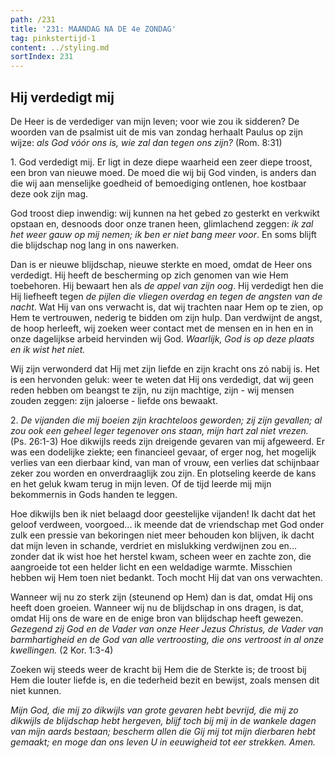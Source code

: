 ```yaml
---
path: /231
title: '231: MAANDAG NA DE 4e ZONDAG'
tag: pinkstertijd-1
content: ../styling.md
sortIndex: 231
---
```


## Hij verdedigt mij

De Heer is de verdediger van mijn leven; voor wie zou ik sidderen? De woorden van de psalmist uit de mis van zondag herhaalt Paulus op zijn wijze: _als God vóór ons is, wie zal dan tegen ons zijn?_ (Rom. 8:31)

1\. God verdedigt mij. Er ligt in deze diepe waarheid een zeer diepe troost, een bron van nieuwe moed. De moed die wij bij God vinden, is anders dan die wij aan menselijke goedheid of bemoediging ontlenen, hoe kostbaar deze ook zijn mag.

God troost diep inwendig: wij kunnen na het gebed zo gesterkt en verkwikt opstaan en, desnoods door onze tranen heen, glimlachend zeggen: _ik zal het weer gauw op mij nemen; ik ben er niet bang meer voor_. En soms blijft die blijdschap nog lang in ons nawerken.

Dan is er nieuwe blijdschap, nieuwe sterkte en moed, omdat de Heer ons verdedigt. Hij heeft de bescherming op zich genomen van wie Hem toebehoren. Hij bewaart hen als _de appel van zijn oog_. Hij verdedigt hen die Hij liefheeft tegen _de pijlen die vliegen overdag en tegen de angsten van de nacht_. Wat Hij van ons verwacht is, dat wij trachten naar Hem op te zien, op Hem te vertrouwen, nederig te bidden om zijn hulp. Dan verdwijnt de angst, de hoop herleeft, wij zoeken weer contact met de mensen en in hen en in onze dagelijkse arbeid hervinden wij God. _Waarlijk, God is op deze plaats en ik wist het niet._

Wij zijn verwonderd dat Hij met zijn liefde en zijn kracht ons zó nabij is. Het is een hervonden geluk: weer te weten dat Hij ons verdedigt, dat wij geen reden hebben om beangst te zijn, nu zijn machtige, zijn - wij mensen zouden zeggen: zijn jaloerse - liefde ons bewaakt.

2\. _De vijanden die mij boeien zijn krachteloos geworden; zij zijn gevallen; al zou ook een geheel leger tegenover ons staan, mijn hart zal niet vrezen._ (Ps. 26:1-3) Hoe dikwijls reeds zijn dreigende gevaren van mij afgeweerd. Er was een dodelijke ziekte; een financieel gevaar, of erger nog, het mogelijk verlies van een dierbaar kind, van man of vrouw, een verlies dat schijnbaar zeker zou worden en onverdraaglijk zou zijn. En plotseling keerde de kans en het geluk kwam terug in mijn leven. Of de tijd leerde mij mijn bekommernis in Gods handen te leggen.

Hoe dikwijls ben ik niet belaagd door geestelijke vijanden! Ik dacht dat het geloof verdween, voorgoed... ik meende dat de vriendschap met God onder zulk een pressie van bekoringen niet meer behouden kon blijven, ik dacht dat mijn leven in schande, verdriet en mislukking verdwijnen zou en... zonder dat ik wist hoe het herstel kwam, scheen weer en zachte zon, die aangroeide tot een helder licht en een weldadige warmte. Misschien hebben wij Hem toen niet bedankt. Toch mocht Hij dat van ons verwachten.

Wanneer wij nu zo sterk zijn (steunend op Hem) dan is dat, omdat Hij ons heeft doen groeien. Wanneer wij nu de blijdschap in ons dragen, is dat, omdat Hij ons de ware en de enige bron van blijdschap heeft gewezen. _Gezegend zij God en de Vader van onze Heer Jezus Christus, de Vader van barmhartigheid en de God van alle vertroosting, die ons vertroost in al onze kwellingen._ (2 Kor. 1:3-4)

Zoeken wij steeds weer de kracht bij Hem die de Sterkte is; de troost bij Hem die louter liefde is, en die tederheid bezit en bewijst, zoals mensen dit niet kunnen.

_Mijn God, die mij zo dikwijls van grote gevaren hebt bevrijd, die mij zo dikwijls de blijdschap hebt hergeven, blijf toch bij mij in de wankele dagen van mijn aards bestaan; bescherm allen die Gij mij tot mijn dierbaren hebt gemaakt; en moge dan ons leven U in eeuwigheid tot eer strekken. Amen._
